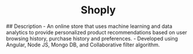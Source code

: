 <h1 align="center">Shoply</h1>
## Description
- An online store that uses machine learning and data analytics to provide personalized product recommendations based on user browsing history, purchase history and preferences. 
- Developed using Angular, Node JS, Mongo DB, and Collaborative filter algorithm.
 
